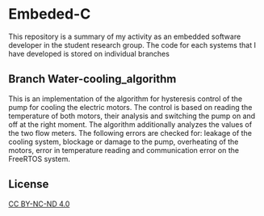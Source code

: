 # Embeded-C

This repository is a summary of my activity as an embedded software developer in the student research group.
The code for each systems that I have developed is stored on individual branches

## Branch Water-cooling_algorithm
This is an implementation of the algorithm for hysteresis control of the pump for cooling the electric motors. The control is based on reading the temperature of both motors, their analysis and switching the pump on and off at the right moment. The algorithm additionally analyzes the values of the two flow meters. The following errors are checked for: leakage of the cooling system, blockage or damage to the pump, overheating of the motors, error in temperature reading and communication error on the FreeRTOS system. 

## License
[CC BY-NC-ND 4.0](https://creativecommons.org/licenses/by-nc-nd/4.0/)
